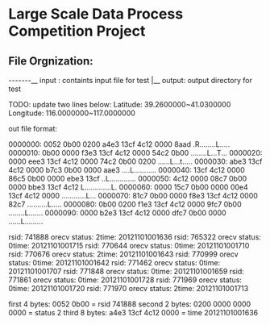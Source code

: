 # Large Scale Data Process Competition Project

## File Orgnization:

-------\__  input : containts input file for test
       |__  output: output directory for test

TODO: update two lines below:
Latitude:       39.2600000~41.0300000
Longitude:      116.0000000~117.0000000

out file format:


0000000: 0052 0b00 0200 a4e3 13cf 4c12 0000 8aad  .R........L.....
0000010: 0b00 0000 f3e3 13cf 4c12 0000 54c2 0b00  ........L...T...
0000020: 0000 eee3 13cf 4c12 0000 74c2 0b00 0200  ......L...t.....
0000030: abe3 13cf 4c12 0000 b7c3 0b00 0000 aae3  ....L...........
0000040: 13cf 4c12 0000 86c5 0b00 0000 ebe3 13cf  ..L.............
0000050: 4c12 0000 08c7 0b00 0000 bbe3 13cf 4c12  L.............L.
0000060: 0000 15c7 0b00 0000 00e4 13cf 4c12 0000  ............L...
0000070: 81c7 0b00 0000 f8e3 13cf 4c12 0000 82c7  ..........L.....
0000080: 0b00 0200 f1e3 13cf 4c12 0000 9fc7 0b00  ........L.......
0000090: 0000 b2e3 13cf 4c12 0000 dfc7 0b00 0000  ......L.........

rsid: 741888 orecv status: 2time: 20121101001636
rsid: 765322 orecv status: 0time: 20121101001715
rsid: 770644 orecv status: 0time: 20121101001710
rsid: 770676 orecv status: 2time: 20121101001643
rsid: 770999 orecv status: 0time: 20121101001642
rsid: 771462 orecv status: 0time: 20121101001707
rsid: 771848 orecv status: 0time: 20121101001659
rsid: 771861 orecv status: 0time: 20121101001728
rsid: 771969 orecv status: 0time: 20121101001720
rsid: 771970 orecv status: 2time: 20121101001713

first 4 bytes: 0052 0b00 = rsid 741888
second 2 bytes: 0200 0000 0000 0000 = status 2
third 8 bytes: a4e3 13cf 4c12 0000 = time 20121101001636

